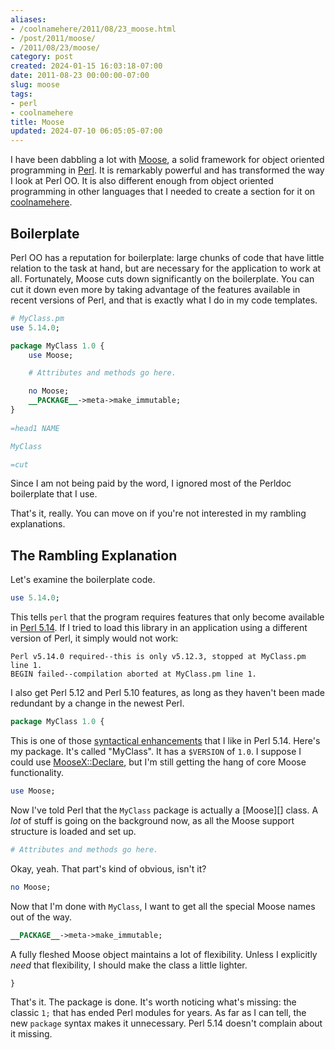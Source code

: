 ```yaml
---
aliases:
- /coolnamehere/2011/08/23_moose.html
- /post/2011/moose/
- /2011/08/23/moose/
category: post
created: 2024-01-15 16:03:18-07:00
date: 2011-08-23 00:00:00-07:00
slug: moose
tags:
- perl
- coolnamehere
title: Moose
updated: 2024-07-10 06:05:05-07:00
---
```


I have been dabbling a lot with [Moose](https://metacpan.org/module/Moose), a solid framework for object oriented programming in [Perl](../../../card/Perl.md). It is remarkably powerful and has transformed the way I look at Perl OO. It is also different enough from object oriented programming in other languages that I needed to create a section for it on [coolnamehere](../../../card/coolnamehere.md).

## Boilerplate

Perl OO has a reputation for boilerplate: large chunks of code that have little relation to the task at hand, but are necessary for the application to work at all. Fortunately, Moose cuts down significantly on the boilerplate. You can cut it down even more by taking advantage of the features available in recent versions of Perl, and that is exactly what I do in my code templates.

````perl
# MyClass.pm
use 5.14.0;

package MyClass 1.0 {
    use Moose;

    # Attributes and methods go here.

    no Moose;
    __PACKAGE__->meta->make_immutable;
}
    
=head1 NAME

MyClass

=cut
````

Since I am not being paid by the word, I ignored most of the Perldoc boilerplate that I use. 

That's it, really. You can move on if you're not interested in my rambling explanations.

## The Rambling Explanation

Let's examine the boilerplate code.

````perl
use 5.14.0;
````

This tells `perl` that the program requires features that only become available in [Perl 5.14](http://perldoc.perl.org/perl5140delta.html). If I tried to load this library in an application using a different version of Perl, it simply would not work:

````
Perl v5.14.0 required--this is only v5.12.3, stopped at MyClass.pm line 1.
BEGIN failed--compilation aborted at MyClass.pm line 1.
````

I also get Perl 5.12 and Perl 5.10 features, as long as they haven't been made redundant by a change in the newest Perl.

````perl
package MyClass 1.0 {
````

This is one of those [syntactical enhancements](http://perldoc.perl.org/perl5140delta.html#Syntactical-Enhancements) that I like in Perl 5.14. Here's my package. It's called "MyClass". It has a `$VERSION` of `1.0`. I suppose I could use [MooseX::Declare](https://metacpan.org/module/MooseX::Declare), but I'm still getting the hang of core Moose functionality. 

````perl
use Moose;
````

Now I've told Perl that the `MyClass` package is actually a \[Moose\]\[\] class. A *lot* of stuff is going on the background now, as all the Moose support structure is loaded and set up.

````perl
# Attributes and methods go here.
````

Okay, yeah. That part's kind of obvious, isn't it?

````perl
no Moose;
````

Now that I'm done with `MyClass`, I want to get all the special Moose names out of the way.

````perl
__PACKAGE__->meta->make_immutable;
````

A fully fleshed Moose object maintains a lot of flexibility. Unless I explicitly *need* that flexibility, I should make the class a little lighter.

````perl
}
````

That's it. The package is done. It's worth noticing what's missing: the classic `1;`  that has ended Perl modules for years. As far as I can tell, the new `package` syntax makes it unnecessary. Perl 5.14 doesn't complain about it missing.
